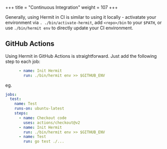 +++
title = "Continuous Integration"
weight = 107
+++

Generally, using Hermit in CI is similar to using it locally - activatate
your environment via `. ./bin/activate-hermit`, add `<repo>/bin` to your
`$PATH`, or use `./bin/hermit env` to directly update your CI environment.

## GitHub Actions

Using Hermit in GitHub Actions is straightforward. Just add the following step to each job:

```yaml
      - name: Init Hermit
        run: ./bin/hermit env >> $GITHUB_ENV
```

eg.

```yaml
jobs:
  test:
    name: Test
    runs-on: ubuntu-latest
    steps:
      - name: Checkout code
        uses: actions/checkout@v2
      - name: Init Hermit
        run: ./bin/hermit env >> $GITHUB_ENV
      - name: Test
        run: go test ./...
```
